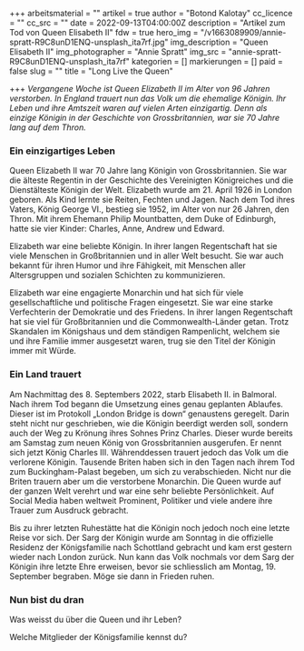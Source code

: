 +++
arbeitsmaterial = ""
artikel = true
author = "Botond Kalotay"
cc_licence = ""
cc_src = ""
date = 2022-09-13T04:00:00Z
description = "Artikel zum Tod von Queen Elisabeth II"
fdw = true
hero_img = "/v1663089909/annie-spratt-R9C8unD1ENQ-unsplash_ita7rf.jpg"
img_description = "Queen Elisabeth II"
img_photographer = "Annie Spratt"
img_src = "annie-spratt-R9C8unD1ENQ-unsplash_ita7rf"
kategorien = []
markierungen = []
paid = false
slug = ""
title = "Long Live the Queen"

+++
_Vergangene Woche ist Queen Elizabeth II im Alter von 96 Jahren verstorben. In England trauert nun das Volk um die ehemalige Königin. Ihr Leben und ihre Amtszeit waren auf vielen Arten einzigartig. Denn als einzige Königin in der Geschichte von Grossbritannien, war sie 70 Jahre lang auf dem Thron._

### Ein einzigartiges Leben

Queen Elizabeth II war 70 Jahre lang Königin von Grossbritannien. Sie war die älteste Regentin in der Geschichte des Vereinigten Königreiches und die Dienstälteste Königin der Welt. Elizabeth wurde am 21. April 1926 in London geboren. Als Kind lernte sie Reiten, Fechten und Jagen. Nach dem Tod ihres Vaters, König George VI., bestieg sie 1952, im Alter von nur 26 Jahren, den Thron. Mit ihrem Ehemann Philip Mountbatten, dem Duke of Edinburgh, hatte sie vier Kinder: Charles, Anne, Andrew und Edward.

Elizabeth war eine beliebte Königin. In ihrer langen Regentschaft hat sie viele Menschen in Großbritannien und in aller Welt besucht. Sie war auch bekannt für ihren Humor und ihre Fähigkeit, mit Menschen aller Altersgruppen und sozialen Schichten zu kommunizieren.

Elizabeth war eine engagierte Monarchin und hat sich für viele gesellschaftliche und politische Fragen eingesetzt. Sie war eine starke Verfechterin der Demokratie und des Friedens. In ihrer langen Regentschaft hat sie viel für Großbritannien und die Commonwealth-Länder getan. Trotz Skandalen im Königshaus und dem ständigen Rampenlicht, welchem sie und ihre Familie immer ausgesetzt waren, trug sie den Titel der Königin immer mit Würde.

### Ein Land trauert

Am Nachmittag des 8. Septembers 2022, starb Elisabeth II. in Balmoral. Nach ihrem Tod begann die Umsetzung eines genau geplanten Ablaufes. Dieser ist im Protokoll „London Bridge is down“ genaustens geregelt. Darin steht nicht nur geschrieben, wie die Königin beerdigt werden soll, sondern auch der Weg zu Krönung ihres Sohnes Prinz Charles. Dieser wurde bereits am Samstag zum neuen König von Grossbritannien ausgerufen. Er nennt sich jetzt König Charles III. Währenddessen trauert jedoch das Volk um die verlorene Königin. Tausende Briten haben sich in den Tagen nach ihrem Tod zum Buckingham-Palast begeben, um sich zu verabschieden. Nicht nur die Briten trauern aber um die verstorbene Monarchin. Die Queen wurde auf der ganzen Welt verehrt und war eine sehr beliebte Persönlichkeit. Auf Social Media haben weltweit Prominent, Politiker und viele andere ihre Trauer zum Ausdruck gebracht.

Bis zu ihrer letzten Ruhestätte hat die Königin noch jedoch noch eine letzte Reise vor sich. Der Sarg der Königin wurde am Sonntag in die offizielle Residenz der Königsfamilie nach Schottland gebracht und kam erst gestern wieder nach London zurück. Nun kann das Volk nochmals vor dem Sarg der Königin ihre letzte Ehre erweisen, bevor sie schliesslich am Montag, 19. September begraben. Möge sie dann in Frieden ruhen.

### Nun bist du dran

Was weisst du über die Queen und ihr Leben?

Welche Mitglieder der Königsfamilie kennst du?